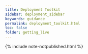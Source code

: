 ```yaml
---
title: Deployment Toolkit
sidebar: deployment_sidebar
keywords: guidance
permalink: deployment_toolkit.html
toc: false
folder: getting_live
---
```


{% include note-notpublished.html %}
